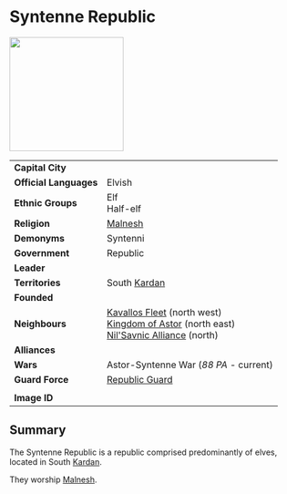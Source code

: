 # Syntenne Republic

<img src="https://raw.githubusercontent.com/jesskelsall/astarus-images/main/symbols/imageid.png" height="200" />

|||
| --- | --- |
| **Capital City** | | civilisation.2
| **Official Languages** | Elvish |
| **Ethnic Groups** | Elf<br>Half-elf |
| **Religion** | [Malnesh](../../gods/deities/malnesh.md) |
| **Demonyms** | Syntenni |
| **Government** | Republic |
| **Leader** | |
| **Territories** | South [Kardan](../../places/continents/kardan.md) |
| **Founded** | |
| **Neighbours** | [Kavallos Fleet](../kavallos-fleet/kavallos-fleet.md) (north west)<br>[Kingdom of Astor](../kingdom-of-astor/kingdom-of-astor.md) (north east)<br>[Nil'Savnic Alliance](../nilsavnic-alliance/nilsavnic-alliance.md) (north) |
| **Alliances** | |
| **Wars** | Astor-Syntenne War (*88 PA* - current) |
| **Guard Force** | [Republic Guard](../../organisations/guards/republic-guard.md) |
|||
| **Image ID** | |

## Summary

The Syntenne Republic is a republic comprised predominantly of elves, located in South [Kardan](../../places/continents/kardan.md).

They worship [Malnesh](../../gods/deities/malnesh.md).
